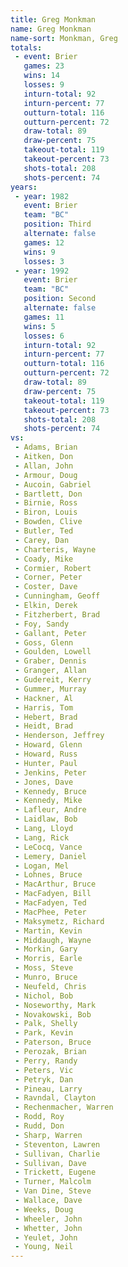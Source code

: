 ```yaml
---
title: Greg Monkman
name: Greg Monkman
name-sort: Monkman, Greg
totals:
 - event: Brier
   games: 23
   wins: 14
   losses: 9
   inturn-total: 92
   inturn-percent: 77
   outturn-total: 116
   outturn-percent: 72
   draw-total: 89
   draw-percent: 75
   takeout-total: 119
   takeout-percent: 73
   shots-total: 208
   shots-percent: 74
years:
 - year: 1982
   event: Brier
   team: "BC"
   position: Third
   alternate: false
   games: 12
   wins: 9
   losses: 3
 - year: 1992
   event: Brier
   team: "BC"
   position: Second
   alternate: false
   games: 11
   wins: 5
   losses: 6
   inturn-total: 92
   inturn-percent: 77
   outturn-total: 116
   outturn-percent: 72
   draw-total: 89
   draw-percent: 75
   takeout-total: 119
   takeout-percent: 73
   shots-total: 208
   shots-percent: 74
vs:
 - Adams, Brian
 - Aitken, Don
 - Allan, John
 - Armour, Doug
 - Aucoin, Gabriel
 - Bartlett, Don
 - Birnie, Ross
 - Biron, Louis
 - Bowden, Clive
 - Butler, Ted
 - Carey, Dan
 - Charteris, Wayne
 - Coady, Mike
 - Cormier, Robert
 - Corner, Peter
 - Coster, Dave
 - Cunningham, Geoff
 - Elkin, Derek
 - Fitzherbert, Brad
 - Foy, Sandy
 - Gallant, Peter
 - Goss, Glenn
 - Goulden, Lowell
 - Graber, Dennis
 - Granger, Allan
 - Gudereit, Kerry
 - Gummer, Murray
 - Hackner, Al
 - Harris, Tom
 - Hebert, Brad
 - Heidt, Brad
 - Henderson, Jeffrey
 - Howard, Glenn
 - Howard, Russ
 - Hunter, Paul
 - Jenkins, Peter
 - Jones, Dave
 - Kennedy, Bruce
 - Kennedy, Mike
 - Lafleur, Andre
 - Laidlaw, Bob
 - Lang, Lloyd
 - Lang, Rick
 - LeCocq, Vance
 - Lemery, Daniel
 - Logan, Mel
 - Lohnes, Bruce
 - MacArthur, Bruce
 - MacFadyen, Bill
 - MacFadyen, Ted
 - MacPhee, Peter
 - Maksymetz, Richard
 - Martin, Kevin
 - Middaugh, Wayne
 - Morkin, Gary
 - Morris, Earle
 - Moss, Steve
 - Munro, Bruce
 - Neufeld, Chris
 - Nichol, Bob
 - Noseworthy, Mark
 - Novakowski, Bob
 - Palk, Shelly
 - Park, Kevin
 - Paterson, Bruce
 - Perozak, Brian
 - Perry, Randy
 - Peters, Vic
 - Petryk, Dan
 - Pineau, Larry
 - Ravndal, Clayton
 - Rechenmacher, Warren
 - Rodd, Roy
 - Rudd, Don
 - Sharp, Warren
 - Steventon, Lawren
 - Sullivan, Charlie
 - Sullivan, Dave
 - Trickett, Eugene
 - Turner, Malcolm
 - Van Dine, Steve
 - Wallace, Dave
 - Weeks, Doug
 - Wheeler, John
 - Whetter, John
 - Yeulet, John
 - Young, Neil
---
```


